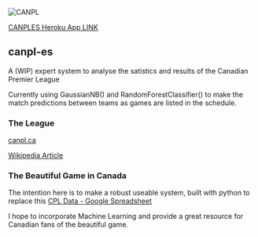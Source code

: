 ![CANPL](https://pbs.twimg.com/profile_images/1191405045788676097/vk_lsh7F_200x200.jpg)

[CANPLES Heroku App LINK](https://canples.herokuapp.com/index)

## canpl-es
A (WIP) expert system to analyse the satistics and results of the Canadian Premier League

Currently using GaussianNB() and RandomForestClassifier() to make the match predictions between teams as games are listed in the schedule.

### The League
[canpl.ca](https://canpl.ca/)

[Wikipedia Article](https://en.wikipedia.org/wiki/Canadian_Premier_League)

### The Beautiful Game in Canada
The intention here is to make a robust useable system, built with python to replace this [CPL Data - Google Spreadsheet](https://docs.google.com/spreadsheets/d/1B2ZqJczaT9k8b9ik3MUnKWIDggo_oX5M1O5lkf9d0bw/edit#gid=780793363)

I hope to incorporate Machine Learning and provide a great resource for Canadian fans of the beautiful game.

